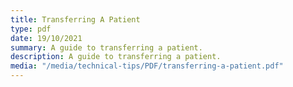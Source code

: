 ```yaml
---
title: Transferring A Patient
type: pdf
date: 19/10/2021
summary: A guide to transferring a patient.
description: A guide to transferring a patient.
media: "/media/technical-tips/PDF/transferring-a-patient.pdf"
---
```

